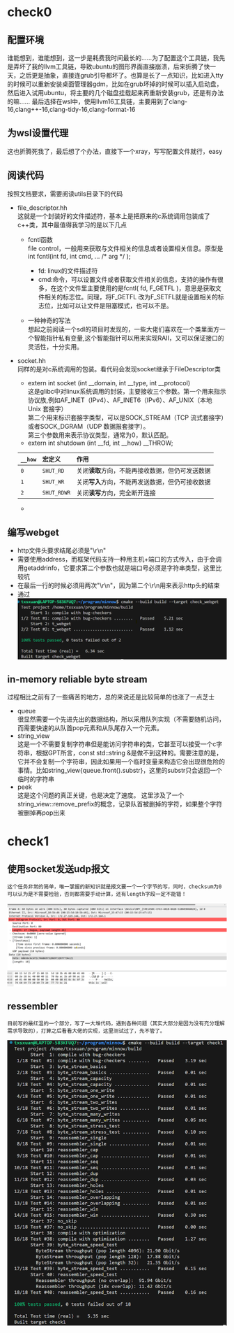 # check0

## 配置环境
谁能想到，谁能想到，这一步是耗费我时间最长的……为了配置这个工具链，我先是弄坏了我的llvm工具链，导致ubuntu的图形界面直接崩溃，后来折腾了快一天，之后更是抽象，直接连grub引导都坏了。也算是长了一点知识，比如进入tty的时候可以重新安装桌面管理器gdm，比如在grub坏掉的时候可以插入启动盘，然后进入试用ubuntu，将主要的几个磁盘挂载起来再重新安装grub，还是有办法的嘛……
最后选择在wsl中，使用llvm16工具链，主要用到了clang-16,clang++-16,clang-tidy-16,clang-format-16
## 为wsl设置代理
这也折腾死我了，最后想了个办法，直接下一个xray，写写配置文件就行，easy
## 阅读代码
按照文档要求，需要阅读utils目录下的代码
* file_descriptor.hh<br />
    这就是一个封装好的文件描述符，基本上是把原来的c系统调用包装成了c++类，其中最值得我学习的是以下几点
    * fcntl函数<br />
    file control，一般用来获取与文件相关的信息或者设置相关信息。原型是     int fcntl(int fd, int cmd, ... /* arg */ );
        * fd: linux的文件描述符
        * cmd:命令，可以设置文件或者获取文件相关的信息，支持的操作有很多，在这个文件里主要使用的是fcntl( fd, F_GETFL )，意思是获取文件相关的标志位。同理，将F_GETFL 改为F_SETFL就是设置相关的标志位，比如可以让文件是阻塞模式，也可以不是。 

    * 一种神奇的写法<br />
        想起之前阅读一个sdl的项目时发现的，一些大佬们喜欢在一个类里面方一个智能指针私有变量,这个智能指针可以用来实现RAII，又可以保证接口的灵活性，十分实用。

* socket.hh<br />
同样的是对c系统调用的包装。看代码会发现socket继承于FileDescriptor类
    * extern int socket (int __domain, int __type, int __protocol)<br />
    这是glibc中对linux系统调用的封装，主要接收三个参数。第一个用来指示协议族,例如AF_INET（IPv4）、AF_INET6（IPv6）、AF_UNIX（本地 Unix 套接字）<br />
    第二个用来标识套接字类型，可以是SOCK_STREAM（TCP 流式套接字）或者SOCK_DGRAM（UDP 数据报套接字）。<br />
    第三个参数用来表示协议类型，通常为0，默认匹配。
    * extern int shutdown (int __fd, int __how) __THROW;<br />

    | `__how` | 宏定义 | 作用 |
    |------------|----------------|-------------------------------|
    | `0` | `SHUT_RD` | 关闭**读取**方向，不能再接收数据，但仍可发送数据 |
    | `1` | `SHUT_WR` | 关闭**写入**方向，不能再发送数据，但仍可接收数据 |
    | `2` | `SHUT_RDWR` | 关闭**读写**方向，完全断开连接 |
    * 
## 编写webget
* http文件头要求结尾必须是"\r\n"
* 需要使用address，而框架代码支持一种用主机+端口的方式传入，由于会调用getaddrinfo，它要求第二个参数也就是端口号必须是字符串类型，这里比较坑
* 在最后一行的时候必须用两次"\r\n"，因为第二个\r\n用来表示http头的结束
* 通过
![图片](./imgs/check0webget.png)
## in-memory reliable byte stream
过程相比之前有了一些痛苦的地方，总的来说还是比较简单的也涨了一点芝士
* queue<br />
    很显然需要一个先进先出的数据结构，所以采用队列实现（不需要随机访问，而需要快速的从队首pop元素和从队尾存入一个元素。
* string_view<br />
    这是一个不需要复制字符串但是能访问字符串的类，它甚至可以接受一个c字符串，根据GPT所言，const std::string &是做不到这种的。需要注意的是，它并不会复制一个字符串，因此如果用一个临时变量来构造它会出现很危险的事情。比如string_view{queue.front().substr}，这里的substr只会返回一个临时的字符串
* peek<br />
    这是这个问题的真正关键，也是决定了速度。
    这里涉及了一个string_view::remove_prefix的概念，记录队首被删掉的字符，如果整个字符被删掉再pop出来

# check1
## 使用socket发送udp报文<br />
    这个任务非常的简单，唯一掌握的新知识就是报文要一个一个字节的写，同时，checksum为0可以认为是不需要检验，否则都需要手动计算，还有length字段一定不能错！
![图片](./imgs/udplen.png)
## ressembler
    目前写的最红温的一个部分，写了一大堆代码，遇到各种问题（其实大部分是因为没有充分理解需求导致的），打算之后看看大佬的实现，这里测试过了，先不管了。
![图片](./imgs/check1test.png)
